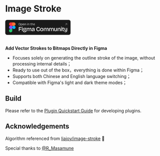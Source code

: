 # Image Stroke

<a href="https://www.figma.com/community/plugin/1457662942651611491/image-stroke" target="_blank">
  <img src="./images/plugin-badge.svg" alt="Open in the Figma Community" height="48">
</a>

<br>
<br>

**Add Vector Strokes to Bitmaps Directly in Figma**
- Focuses solely on generating the outline stroke of the image, without processing internal details；
- Ready to use out of the box，everything is done within Figma；
- Supports both Chinese and English language switching；
- Compatible with Figma's light and dark theme modes；

## Build

Please refer to the [Plugin Quickstart Guide](https://www.figma.com/plugin-docs/plugin-quickstart-guide/) for developing plugins.


## Acknowledgements

Algorithm referenced from [liajoy/image-stroke](https://github.com/liajoy/image-stroke) 🚀

Special thanks to [@R_Masamune](https://steamcommunity.com/id/R_Masamune/)